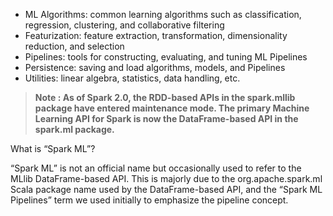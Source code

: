 - ML Algorithms: common learning algorithms such as classification, regression, clustering, and collaborative filtering
- Featurization: feature extraction, transformation, dimensionality reduction, and selection
- Pipelines: tools for constructing, evaluating, and tuning ML Pipelines
- Persistence: saving and load algorithms, models, and Pipelines
- Utilities: linear algebra, statistics, data handling, etc.

> **Note : As of Spark 2.0, the RDD-based APIs in the spark.mllib package have entered maintenance mode. The primary Machine Learning API for Spark is now the DataFrame-based API in the spark.ml package.**


What is “Spark ML”?

“Spark ML” is not an official name but occasionally used to refer to the MLlib DataFrame-based API. This is majorly due to the org.apache.spark.ml Scala package name used by the DataFrame-based API, and the “Spark ML Pipelines” term we used initially to emphasize the pipeline concept.

